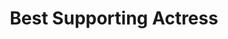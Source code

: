 ---
title: "Best Supporting Actress"
edition: 2014
winner: Katherine Waterston
kind: "actor"
film: inherent-vice.md
image: https://m.media-amazon.com/images/M/MV5BMTcxMDIyNDY0NV5BMl5BanBnXkFtZTgwODU3MTI2MzE@._V1_FMjpg_UX1280_.jpg
type: award
weight: 7
---